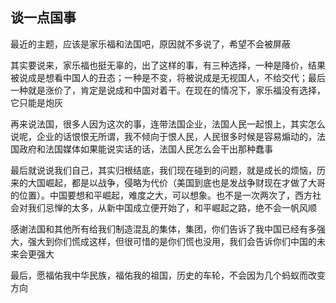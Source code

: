 ## 谈一点国事 ##

最近的主题，应该是家乐福和法国吧，原因就不多说了，希望不会被屏蔽

 

其实要说来，家乐福也挺无辜的，出了这样的事，有三种选择，一种是降价，结果被说成是想看中国人的丑态；一种是不变，将被说成是无视国人，不给交代；最后一种就是涨价了，肯定是说成和中国对着干。在现在的情况下，家乐福没有选择，它只能是炮灰

 

再来说法国，很多人因为这次的事，连带法国企业，法国人民一起恨上，其实怎么说呢，企业的话恨恨无所谓，我不倾向于恨人民，人民很多时候是容易煽动的，法国政府和法国媒体如果能说实话的话，法国人民怎么会干出那种蠢事

 

最后就说说我们自己，其实归根结底，我们现在碰到的问题，就是成长的烦恼，历来的大国崛起，都是以战争，侵略为代价（美国到底也是发战争财现在才做了大哥的位置）。中国要想和平崛起，难度之大，可以想象。也不是一次两次了，西方社会对我们忌惮的太多，从新中国成立便开始了，和平崛起之路，绝不会一帆风顺

 

感谢法国和其他所有给我们制造混乱的集体，集团，你们告诉了我中国已经有多强大，强大到你们慌成这样，但很可惜的是你们慌也没用，我们会告诉你们中国的未来会更强大

 

最后，愿福佑我中华民族，福佑我的祖国，历史的车轮，不会因为几个蚂蚁而改变方向